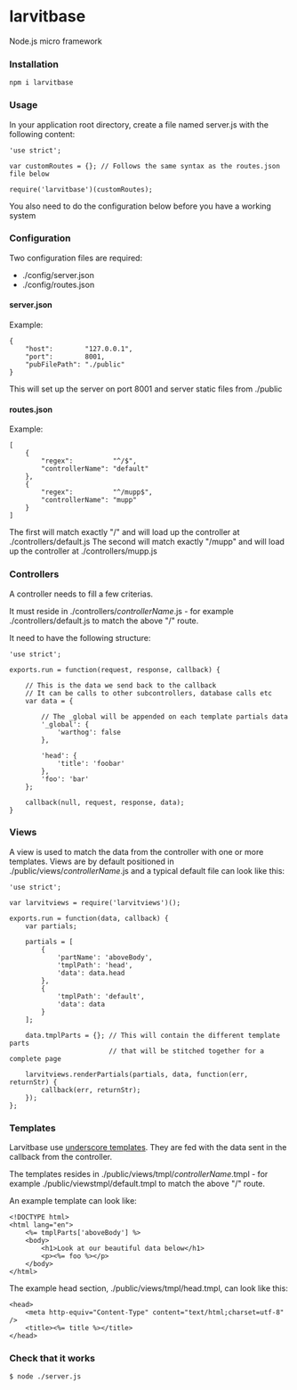 # larvitbase

Node.js micro framework

### Installation

    npm i larvitbase

### Usage

In your application root directory, create a file named server.js with the following content:

    'use strict';

    var customRoutes = {}; // Follows the same syntax as the routes.json file below

    require('larvitbase')(customRoutes);

You also need to do the configuration below before you have a working system

### Configuration

Two configuration files are required:

* ./config/server.json
* ./config/routes.json

#### server.json

Example:

    {
        "host":        "127.0.0.1",
    	"port":        8001,
    	"pubFilePath": "./public"
    }

This will set up the server on port 8001 and server static files from ./public

#### routes.json

Example:

    [
    	{
    		"regex":          "^/$",
    		"controllerName": "default"
    	},
    	{
    		"regex":          "^/mupp$",
    		"controllerName": "mupp"
    	}
    ]

The first will match exactly "/" and will load up the controller at ./controllers/default.js
The second will match exactly "/mupp" and will load up the controller at ./controllers/mupp.js

### Controllers

A controller needs to fill a few criterias.

It must reside in ./controllers/_controllerName_.js - for example ./controllers/default.js to match the above "/" route.

It need to have the following structure:

    'use strict';

    exports.run = function(request, response, callback) {

    	// This is the data we send back to the callback
    	// It can be calls to other subcontrollers, database calls etc
    	var data = {

            // The _global will be appended on each template partials data
            '_global': {
                'warthog': false
            },

    		'head': {
    			'title': 'foobar'
    		},
    		'foo': 'bar'
    	};

    	callback(null, request, response, data);
    }

### Views

A view is used to match the data from the controller with one or more templates. Views are by default positioned in ./public/views/_controllerName_.js and a typical default file can look like this:

    'use strict';

    var larvitviews = require('larvitviews')();

    exports.run = function(data, callback) {
    	var partials;

    	partials = [
    		{
    			'partName': 'aboveBody',
    			'tmplPath': 'head',
    			'data': data.head
    		},
    		{
    			'tmplPath': 'default',
    			'data': data
    		}
    	];

    	data.tmplParts = {}; // This will contain the different template parts
    	                     // that will be stitched together for a complete page

    	larvitviews.renderPartials(partials, data, function(err, returnStr) {
    		callback(err, returnStr);
    	});
    };

### Templates

Larvitbase use [underscore templates](http://underscorejs.org/#template). They are fed with the data sent in the callback from the controller.

The templates resides in ./public/views/tmpl/_controllerName_.tmpl - for example ./public/viewstmpl/default.tmpl to match the above "/" route.

An example template can look like:

    <!DOCTYPE html>
    <html lang="en">
    	<%= tmplParts['aboveBody'] %>
    	<body>
    		<h1>Look at our beautiful data below</h1>
    		<p><%= foo %></p>
    	</body>
    </html>

The example head section, ./public/views/tmpl/head.tmpl, can look like this:

    <head>
    	<meta http-equiv="Content-Type" content="text/html;charset=utf-8" />
    	<title><%= title %></title>
    </head>
    
### Check that it works

    $ node ./server.js
